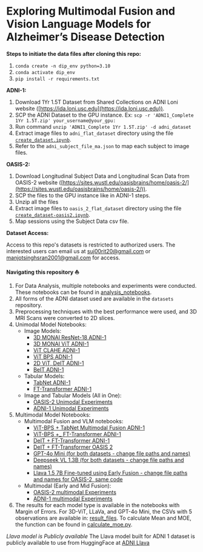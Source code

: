 # Exploring Multimodal Fusion and Vision Language Models for Alzheimer’s Disease Detection

**Steps to initiate the data files after cloning this repo:**

1. `conda create -n dip_env python=3.10`
2. `conda activate dip_env`
3. `pip install -r requirements.txt`

**ADNI-1:**
1. Download 1Yr 1.5T Dataset from Shared Collections on ADNI Loni website ([https://ida.loni.usc.edu](https://ida.loni.usc.edu)).
2. SCP the ADNI Dataset to the GPU instance. Ex: `scp -r 'ADNI1_Complete 1Yr 1.5T.zip' your_username@your_gpu:`
3. Run command `unzip 'ADNI1_Complete 1Yr 1.5T.zip' -d adni_dataset`
4. Extract image files to `adni_flat_dataset` directory using the file [`create_dataset.ipynb`](https://github.com/sujayrittikar/multimodal_alzheimers_detection/blob/main/create_dataset.ipynb).
5. Refer to the `adni_subject_file_ma.json` to map each subject to image files.

**OASIS-2:**
1. Download Longitudinal Subject Data and Longitudinal Scan Data from OASIS-2 website ([https://sites.wustl.edu/oasisbrains/home/oasis-2/](https://sites.wustl.edu/oasisbrains/home/oasis-2/)).
2. SCP the files to the GPU instance like in ADNI-1 steps.
3. Unzip all the files
4. Extract image files to `oasis_2_flat_dataset` directory using the file [`create_dataset-oasis2.ipynb`](https://github.com/sujayrittikar/multimodal_alzheimers_detection/blob/main/create_dataset-oasis2.ipynb).
5. Map sessions using the Subject Data csv file.

**Dataset Access:**

Access to this repo's datasets is restricted to authorized users. The interested users can email us at [suj00rit20@gmail.com](mailto:suj00rit20@gmail.com) or [manjotsinghsran2001@gmail.com](mailto:manjotsinghsran2001@gmail.com) for access.

**Navigating this repository ⛵️**
1. For Data Analysis, multiple notebooks and experiments were conducted. These notebooks can be found in [analysis_notebooks](https://github.com/sujayrittikar/dip_project/tree/main/analysis_notebooks).
2. All forms of the ADNI dataset used are available in the `datasets` repository.
3. Preprocessing techniques with the best performance were used, and 3D MRI Scans were converted to 2D slices.
4. Unimodal Model Notebooks:
    - Image Models:
      - [3D MONAI ResNet-18 ADNI-1](https://github.com/sujayrittikar/dip_project/blob/main/unimodal/ResNet.ipynb)
      - [3D MONAI ViT ADNI-1](https://github.com/sujayrittikar/dip_project/blob/main/unimodal/ViT.ipynb)
      - [ViT CLAHE ADNI-1](https://github.com/sujayrittikar/dip_project/blob/main/unimodal/ViT-CLAHE.ipynb)
      - [ViT BPS ADNI-1](https://github.com/sujayrittikar/dip_project/blob/main/unimodal/ViT-Bit_Plane_Slicing.ipynb)
      - [2D ViT, DeIT ADNI-1](https://github.com/sujayrittikar/dip_project/blob/main/unimodal/Uni-Modal%20and%20Multi%20Modal%20results.ipynb)
      - [BeIT ADNI-1](https://github.com/sujayrittikar/dip_project/blob/main/unimodal/BEIT%20Model%20Code%20for%20end%20to%20end%20training%20and%20inference)
    - Tabular Models:
      - [TabNet ADNI-1](https://github.com/sujayrittikar/dip_project/blob/main/unimodal/TabNet.ipynb)
      - [FT-Transformer ADNI-1](https://github.com/sujayrittikar/dip_project/blob/main/unimodal/Ft-transformer.ipynb)
    - Image and Tabular Models (All in One):
      - [OASIS-2 Unimodal Experiments](https://github.com/sujayrittikar/multimodal_alzheimers_detection/blob/main/unimodal/OASIS2-unimodal-experiments.ipynb)
      - [ADNI-1 Unimodal Experiments](https://github.com/sujayrittikar/multimodal_alzheimers_detection/blob/main/unimodal/ADNI%20-Unimodal%20experiments.ipynb)
5. Multimodal Model Notebooks:
    - Multimodal Fusion and VLM notebooks:
        - [ViT-BPS + TabNet Multimodal Fusion ADNI-1](https://github.com/sujayrittikar/dip_project/blob/main/multimodal/ViT-Bit_Plane_Slicing%20%2B%20Multi%20modal%20Fusion%20-%20early%20and%20mid.ipynb)
        - [ViT-BPS +_ FT-Transformer ADNI-1](https://github.com/sujayrittikar/dip_project/blob/main/multimodal/ViT-BPS_FtTransformer_3D.ipynb)
        - [DeIT + FT-Transformer ADNI-1](https://github.com/sujayrittikar/dip_project/blob/main/multimodal/Ft-transformer%20%2B%20Deit.ipynb)
        - [DeIT + FT-Transformer OASIS 2](https://github.com/sujayrittikar/multimodal_alzheimers_detection/blob/main/multimodal/OASIS2%20-%20multimodal%20experiments.ipynb)
        - [GPT-4o Mini (for both datasets - change file paths and names)](https://github.com/sujayrittikar/dip_project/blob/main/multimodal/gpt_4o.py)
        - [Deepseek VL 1.3B (for both datasets - change file paths and names)](https://github.com/sujayrittikar/dip_project/blob/main/multimodal/deepseek_vl_1_3_b.ipynb)
        - [Llava 1.5 7B Fine-tuned using Early Fusion - change file paths and names for OASIS-2, same code](https://github.com/sujayrittikar/dip_project/blob/main/multimodal/llava_adni.ipynb)
    - Multimodal (Early and Mid Fusion):
        - [OASIS-2 multimodal Experiments](https://github.com/sujayrittikar/multimodal_alzheimers_detection/blob/main/multimodal/OASIS2%20-%20multimodal%20experiments.ipynb)
        - [ADNI-1 multimodal Experiments](https://github.com/sujayrittikar/multimodal_alzheimers_detection/blob/main/multimodal/ADNI1%20Multimodal%20Experiments.ipynb)
6. The results for each model type is available in the notebooks with Margin of Errors. For 3D-ViT, LLaVa, and GPT-4o Mini, the CSVs with 5 observations are available in: [result_files](https://github.com/sujayrittikar/multimodal_alzheimers_detection/tree/main/result_files). To calculate Mean and MOE, the function can be found in [calculate_moe.py](https://github.com/sujayrittikar/multimodal_alzheimers_detection/blob/main/calculate_moe.py).

*Llava model is Publicly available*
The Llava model built for ADNI 1 dataset is publicly available to use from HuggingFace at [ADNI Llava](https://huggingface.co/sujayrittikar/adni_llava_qlora)
